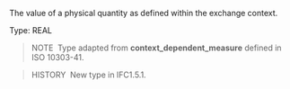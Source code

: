 The value of a physical quantity as defined within the exchange context.

Type: REAL

> NOTE&nbsp; Type adapted from **context_dependent_measure** defined in ISO 10303-41.

> HISTORY&nbsp; New type in IFC1.5.1.
